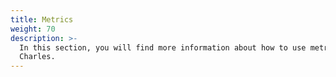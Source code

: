 ```yaml
---
title: Metrics
weight: 70
description: >-
  In this section, you will find more information about how to use metrics on
  Charles.
---
```



